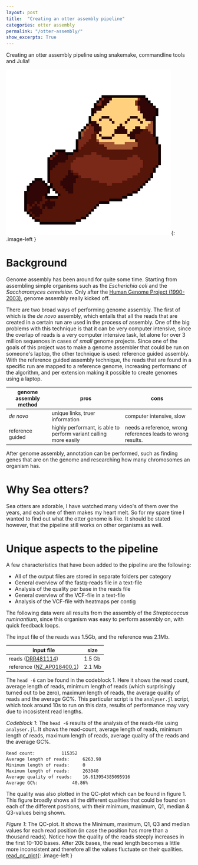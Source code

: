 ```yaml
---
layout: post
title:  "Creating an otter assembly pipeline"
categories: otter assembly
permalink: "/otter-assembly/"
show_excerpts: True
---
```


Creating an otter assembly pipeline using snakemake, commandline tools and Julia!

![Sea otter](/assets/sea_otter.png){: .image-left }

# Background
Genome assembly has been around for quite some time. Starting from assembling simple organisms such as the _Escherichia coli_ and the _Saccharomyces cerevisiae_.
Only after the [Human Genome Project (1990-2003)](https://www.genome.gov/human-genome-project), genome assembly really kicked off.

There are two broad ways of performing genome assembly. The first of which is the _de novo_ assembly, which entails that all the reads that are created in a certain run are used in the process of assembly. One of the big problems with this technique is that it can be very computer intensive, since the overlap of reads is a very computer intensive task, let alone for over 3 million sequences in cases of _small_ genome projects.
Since one of the goals of this project was to make a genome assembler that could be run on someone's laptop, the other technique is used: reference guided assembly. With the reference guided assembly technique, the reads that are found in a specific run are mapped to a reference genome, increasing performanc of the algorithm, and per extension making it possible to create genomes using a laptop.

| genome assembly method | pros | cons |
|------------------------|------|------|
| _de novo_ | unique links, truer information | computer intensive, slow |
| reference guided | highly performant, is able to perform variant calling more easily | needs a reference, wrong references leads to wrong results.


After genome assembly, annotation can be performed, such as finding genes that are on the genome and researching how many chromosomes an organism has.

# Why Sea otters?
Sea otters are adorable, I have watched many video's of them over the years, and each one of them makes my heart melt. So for my spare time I wanted to find out what the otter genome is like. It should be stated however, that the pipeline still works on other organisms as well. 

# Unique aspects to the pipeline
A few characteristics that have been added to the pipeline are the following:
* All of the output files are stored in separate folders per category
* General overview of the fastq-reads file in a text-file
* Analysis of the quality per base in the reads file
* General overview of the VCF-file in a text-file
* Analysis of the VCF-file with heatmaps per contig


The following data were all results from the assembly of the _Streptococcus ruminantium_, since this organism was easy to perform assembly on, with quick feedback loops.

The input file of the reads was 1.5Gb, and the reference was 2.1Mb.

| input file | size |
|------------|------|
| reads ([DRR481114](https://trace.ncbi.nlm.nih.gov/Traces/?view=run_browser&acc=DRR481114&display=metadata)) | 1.5 Gb |
| reference ([NZ_AP018400.1](https://www.ncbi.nlm.nih.gov/nuccore/NZ_AP018400.1)) | 2.1 Mb |


The `head -6` can be found in the codeblock 1. Here it shows the read count, average length of reads, minimum length of reads (which surprisingly turned out to be zero), maximum length of reads, the average quality of reads and the average GC%. This particular script is the `analyser.jl` script, which took around 10s to run on this data, results of performance may vary due to incosistent read lengths.


_Codeblock 1_: The `head -6` results of the analysis of the reads-file using `analyser.jl`.
It shows the read-count, average length of reads, minimum length of reads, maximum length of reads, average quality of the reads and the average GC%.
```
Read count:			 115352
Average length of reads:	 6263.98
Minimum length of reads:	 0
Maximum length of reads:	 263040
Average quality of reads:	 16.613954385095916
Average GC%:			 40.86%
```

The quality was also plotted in the QC-plot which can be found in figure 1. This figure broadly shows all the different qualities that could be found on each of the different positions, with their minimum, maximum, Q1, median & Q3-values being shown. 

_Figure 1_: The QC-plot. It shows the Minimum, maximum, Q1, Q3 and median values for each read position (in case the position has more than a thousand reads). Notice how the quality of the reads steeply increases in the first 10-100 bases. After 20k bases, the read length becomes a little more inconsistent and therefore all the values fluctuate on their qualities.
[read_qc_plot](/assets/sea_otter.png){: .image-left }
